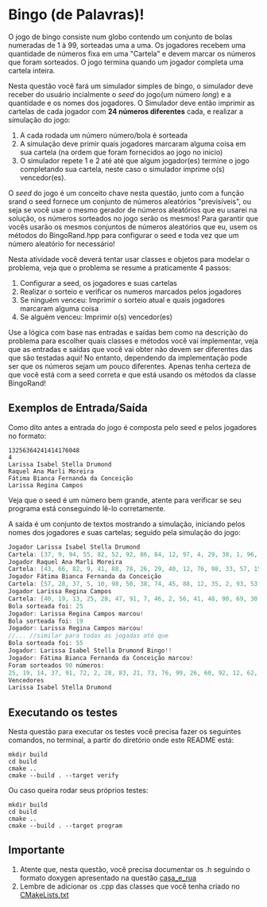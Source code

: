 # Bingo (de Palavras)!

O jogo de bingo consiste num globo contendo um conjunto de bolas numeradas de 1 à 99, sorteadas uma a uma. Os jogadores recebem uma quantidade de números
fixa em uma "Cartela" e devem marcar os números que foram sorteados. O jogo termina quando um jogador completa uma cartela inteira.

Nesta questão você fará um simulador simples de bingo, o simulador deve receber do usuário incialmente o _seed_ do jogo(um número _long_) e a quantidade e os nomes dos jogadores. O Simulador deve então imprimir as cartelas de cada jogador com **24 números diferentes** cada, e realizar a simulação do jogo: 

1. A cada rodada um número número/bola é sorteada
2. A simulação deve primir quais jogadores marcaram alguma coisa em sua cartela (na ordem que foram fornecidos ao jogo no inicio)
3. O simulador repete 1 e 2 até até que algum jogador(es) termine o jogo completando sua cartela, neste caso o simulador imprime o(s) vencedor(es).

O _seed_ do jogo é um conceito chave nesta questão, junto com a função srand o seed fornece um conjunto de números aleatórios "previsíveis", ou seja
se você usar o mesmo gerador de números aleatórios que eu usarei na solução, os números sorteados no jogo serão os mesmos! Para garantir que vocês usarão
os mesmos conjuntos de números aleatórios que eu, usem os métodos do BingoRand.hpp para configurar o seed e toda vez que um número aleatório for necessário!

Nesta atividade você deverá tentar usar classes e objetos para modelar o problema, veja que o problema se resume a praticamente 4 passos:

1. Configurar a seed, os jogadores e suas cartelas
2. Realizar o sorteio e verificar os numeros marcados pelos jogadores
3. Se ninguém venceu: Imprimir o sorteio atual e quais jogadores marcaram alguma coisa
4. Se alguém venceu: Imprimir o(s) vencedor(es)

Use a lógica com base nas entradas e saídas bem como na descrição do problema para escolher quais classes e métodos você vai implementar, veja que as entradas e saídas que você vai obter não devem ser diferentes das que são testadas aqui! No entanto, dependendo da implementação pode ser que os números sejam 
um pouco diferentes. Apenas tenha certeza de que você está com a seed correta e que está usando os métodos da classe BingoRand!

## Exemplos de Entrada/Saída

Como dito antes a entrada do jogo é composta pelo seed e pelos jogadores no formato:
```
13256364241414176048
4
Larissa Isabel Stella Drumond
Raquel Ana Marli Moreira
Fátima Bianca Fernanda da Conceição
Larissa Regina Campos
```

Veja que o seed é um número bem grande, atente para verificar se seu programa está conseguindo lê-lo corretamente.

A saída é um conjunto de textos mostrando a simulação, iniciando pelos nomes dos jogadores e suas cartelas; seguido pela simulação do jogo:

```c++
Jogador Larissa Isabel Stella Drumond
Cartela: [37, 9, 94, 55, 82, 52, 92, 86, 84, 12, 97, 4, 29, 38, 1, 96, 93, 95, 53, 35, 36, 26, 8, 58]
Jogador Raquel Ana Marli Moreira
Cartela: [43, 66, 82, 9, 41, 88, 78, 26, 29, 40, 12, 76, 98, 33, 57, 15, 2, 21, 38, 51, 18, 80, 85, 13]
Jogador Fátima Bianca Fernanda da Conceição
Cartela: [57, 28, 37, 5, 10, 98, 50, 38, 74, 45, 88, 12, 35, 2, 93, 53, 32, 14, 34, 3, 60, 20, 52, 55]
Jogador Larissa Regina Campos
Cartela: [40, 19, 13, 25, 28, 47, 91, 7, 46, 2, 56, 41, 48, 90, 69, 30, 16, 65, 70, 99, 92, 62, 15, 17]
Bola sorteada foi: 25
Jogador: Larissa Regina Campos marcou!
Bola sorteada foi: 19
Jogador: Larissa Regina Campos marcou!
//... //similar para todas as jogadas até que
Bola sorteada foi: 55
Jogador: Larissa Isabel Stella Drumond Bingo!!
Jogador: Fátima Bianca Fernanda da Conceição marcou!
Foram sorteados 90 números:
25, 19, 14, 37, 91, 72, 2, 28, 83, 21, 73, 76, 99, 26, 60, 92, 12, 62, 6, 34, 81, 24, 36, 78, 97, 75, 18, 46, 39, 65, 54, 44, 50, 32, 68, 33, 4, 86, 43, 41, 88, 56, 40, 27, 1, 38, 17, 20, 15, 23, 87, 45, 77, 95, 69, 8, 16, 48, 49, 96, 57, 93, 79, 84, 35, 51, 90, 22, 80, 29, 53, 59, 47, 71, 61, 94, 7, 58, 82, 31, 3, 89, 66, 63, 9, 52, 98, 70, 13, 55
Vencedores
Larissa Isabel Stella Drumond
```

## Executando os testes

Nesta questão para executar os testes você precisa fazer os seguintes comandos, no terminal, a partir do diretório onde este README está:

```
mkdir build
cd build
cmake ..
cmake --build . --target verify
```

Ou caso queira rodar seus próprios testes:

```
mkdir build
cd build
cmake ..
cmake --build . --target program
```

## Importante

1. Atente que, nesta questão, você precisa documentar os .h seguindo o formato doxygen apresentado na questão [casa_e_rua](../casa_e_rua)
2. Lembre de adicionar os .cpp das classes que você tenha criado no [CMakeLists.txt](./CMakeLists.txt)